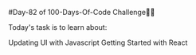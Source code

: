#Day-82 of 100-Days-Of-Code Challenge🚀✨

Today's task is to learn about:

Updating UI with Javascript
Getting Started with React
